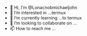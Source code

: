 - 👋 Hi, I’m @Lonacnobmichaeljohn
- 👀 I’m interested in ...termux
- 🌱 I’m currently learning ...to termux
- 💞️ I’m looking to collaborate on ...
- 📫 How to reach me ...

<!---
Lonacnob/Lonacnob is a ✨ special ✨ repository because its `README.md` (this file) appears on your GitHub profile.
You can click the Preview link to take a look at your changes.
--->
